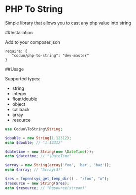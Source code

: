 # PHP To String

Simple library that allows you to cast any php value into string

##Installation

Add to your composer.json

```
require: {
   "coduo/php-to-string": "dev-master"
}
```

##Usage

Supported types:

* string
* integer
* float/double
* object
* callback
* array
* resource

```php
use Coduo\ToString\String;

$double = new String(1.12312);
echo $double; // "1.12312"

$datetime = new String(new \DateTime());
echo $datetime; // "\DateTime"

$array = new String(array('foo', 'bar', 'baz'));
echo $array; // "Array(3)"

$res = fopen(sys_get_temp_dir() . "/foo", "w");
$resource = new String($res);
echo $resource; // "Resource(stream)"

```
